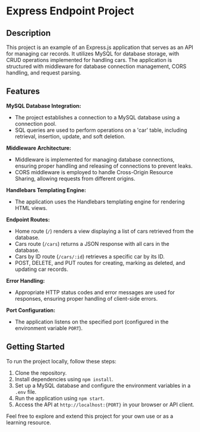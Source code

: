 # Express Endpoint Project

## Description

This project is an example of an Express.js application that serves as an API for managing car records. It utilizes MySQL for database storage, with CRUD operations implemented for handling cars. The application is structured with middleware for database connection management, CORS handling, and request parsing.

## Features

**MySQL Database Integration:**

- The project establishes a connection to a MySQL database using a connection pool.
- SQL queries are used to perform operations on a 'car' table, including retrieval, insertion, update, and soft deletion.

**Middleware Architecture:**

- Middleware is implemented for managing database connections, ensuring proper handling and releasing of connections to prevent leaks.
- CORS middleware is employed to handle Cross-Origin Resource Sharing, allowing requests from different origins.

**Handlebars Templating Engine:**

- The application uses the Handlebars templating engine for rendering HTML views.

**Endpoint Routes:**

- Home route (`/`) renders a view displaying a list of cars retrieved from the database.
- Cars route (`/cars`) returns a JSON response with all cars in the database.
- Cars by ID route (`/cars/:id`) retrieves a specific car by its ID.
- POST, DELETE, and PUT routes for creating, marking as deleted, and updating car records.

**Error Handling:**

- Appropriate HTTP status codes and error messages are used for responses, ensuring proper handling of client-side errors.

**Port Configuration:**

- The application listens on the specified port (configured in the environment variable `PORT`).

## Getting Started

To run the project locally, follow these steps:

1. Clone the repository.
2. Install dependencies using `npm install`.
3. Set up a MySQL database and configure the environment variables in a `.env` file.
4. Run the application using `npm start`.
5. Access the API at `http://localhost:{PORT}` in your browser or API client.

Feel free to explore and extend this project for your own use or as a learning resource.
